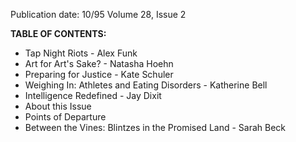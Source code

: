 Publication date: 10/95
Volume 28, Issue 2

**TABLE OF CONTENTS:**
- Tap Night Riots - Alex Funk
- Art for Art's Sake? - Natasha Hoehn
- Preparing for Justice - Kate Schuler
- Weighing In: Athletes and Eating Disorders - Katherine Bell
- Intelligence Redefined - Jay Dixit
- About this Issue
- Points of Departure
- Between the Vines: Blintzes in the Promised Land - Sarah Beck

